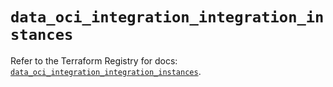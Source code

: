 # `data_oci_integration_integration_instances`

Refer to the Terraform Registry for docs: [`data_oci_integration_integration_instances`](https://registry.terraform.io/providers/oracle/oci/6.18.0/docs/data-sources/integration_integration_instances).
